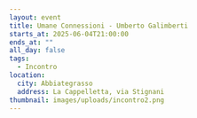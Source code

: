 ```yaml
---
layout: event
title: Umane Connessioni - Umberto Galimberti
starts_at: 2025-06-04T21:00:00
ends_at: ""
all_day: false
tags:
  - Incontro
location:
  city: Abbiategrasso
  address: La Cappelletta, via Stignani
thumbnail: images/uploads/incontro2.png
---
```

